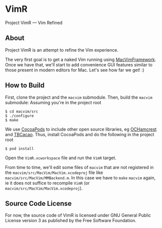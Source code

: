 VimR
====

Project VimR — Vim Refined

About
-----

Project VimR is an attempt to refine the Vim experience.

The very first goal is to get a naked Vim running using [MacVimFramework](https://github.com/qvacua/macvim). Once we have that, we'll start to add convenience GUI features similar to those present in modern editors for Mac. Let's see how far we get! :)

How to Build
------------
First, clone the project and the `macvim` submodule. Then, build the `macvim` submodule: Assuming you're in the project root

```
$ cd macvim/src
$ ./configure
$ make
```

We use [CocoaPods](http://cocoapods.org) to include other open source libraries, eg [OCHamcrest](https://github.com/hamcrest/OCHamcrest) and [TBCacao](https://github.com/qvacua/tbcacao). Thus, install CocoaPods and do the following in the project root

```
$ pod install
```

Open the `VimR.xcworkspace` file and run the `VimR` target.

From time to time, we'll edit some files of `macvim` that are not registered in the `macvim/src/MacVim/MacVim.xcodeproj` file like `macvim/src/MacVim/MMBackend.m`. In this case we have to `make` `macvim` again, ie it does not suffice to recompile `VimR` (or `macvim/src/MacVim/MacVim.xcodeproj`).

Source Code License
-------------------

For now, the source code of VimR is licensed under GNU General Public License version 3 as published by the Free Software Foundation.
